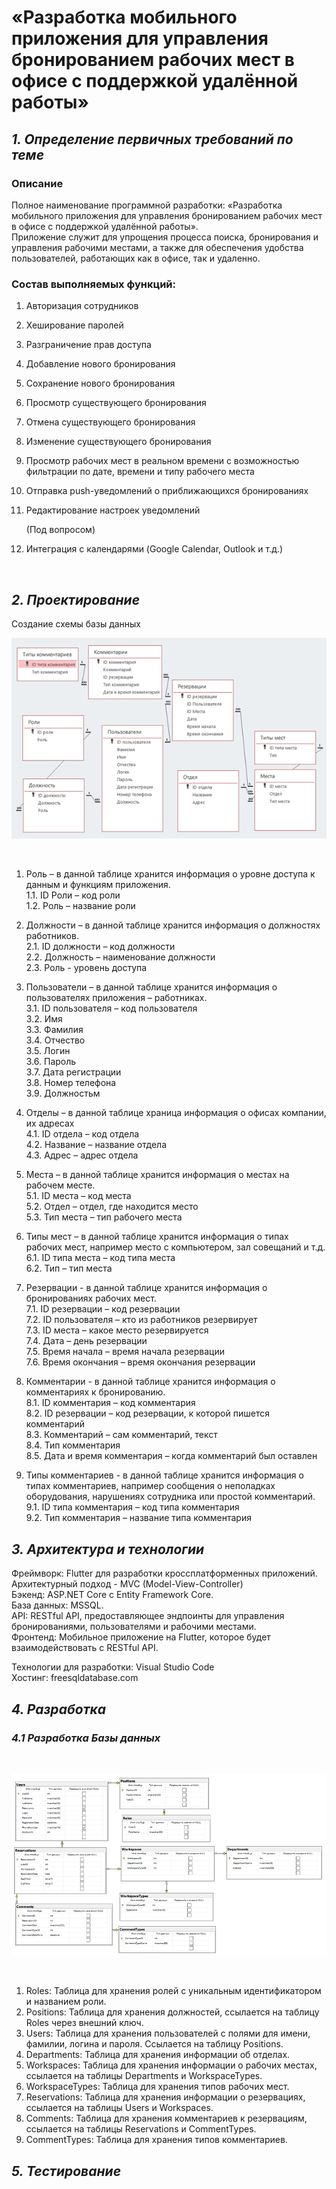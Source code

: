 # «Разработка мобильного приложения для управления бронированием рабочих мест в офисе с поддержкой удалённой работы»

## _**1. Определение первичных требований по теме**_

### Описание

Полное наименование программной разработки: «Разработка мобильного приложения для управления бронированием рабочих мест в офисе с поддержкой удалённой работы».
<br>
Приложение служит для упрощения процесса поиска, бронирования и управления рабочими местами, а также для обеспечения удобства пользователей, работающих как в офисе, так и удаленно.
<br>

### Состав выполняемых функций:

1. Авторизация сотрудников
2. Хеширование паролей
3. Разграничение прав доступа
4. Добавление нового бронирования
5. Сохранение нового бронирования
6. Просмотр существующего бронирования
7. Отмена существующего бронирования
8. Изменение существующего бронирования
9. Просмотр рабочих мест в реальном времени с возможностью фильтрации по дате, времени и типу рабочего места
10. Отправка push-уведомлений о приближающихся бронированиях
11. Редактирование настроек уведомлений

    (Под вопросом)
13. Интеграция с календарями (Google Calendar, Outlook и т.д.) 
<br>

## _**2. Проектирование**_

Создание схемы базы данных
<br> 

 ![SchemaBD](https://github.com/Pomelogranate/Diplom/blob/main/Images2/Рисунок1.png)
 
<br>

1.	Роль – в данной таблице хранится информация о уровне доступа к данным и функциям приложения.<br>
1.1.	ID Роли – код роли<br>
1.2.	Роль – название роли

2.	Должности – в данной таблице хранится информация о должностях работников.<br>
2.1.	ID должности – код должности<br>
2.2.	Должность – наименование должности<br>
2.3.	Роль - уровень доступа

3.	Пользователи – в данной таблице хранится информация о пользователях приложения – работниках.<br>
3.1.	ID пользователя – код пользователя<br>
3.2.	Имя<br>
3.3.	Фамилия<br>
3.4.	Отчество<br>
3.5.	Логин<br>
3.6.	Пароль<br>
3.7.	Дата регистрации<br>
3.8.	Номер телефона<br>
3.9.	Должностьм<br>

4.	Отделы – в данной таблице храница информация о офисах компании, их адресах<br>
4.1.	ID отдела – код отдела<br>
4.2.	Название – название отдела<br>
4.3.	Адрес – адрес отдела<br>

5.	Места – в данной таблице хранится информация о местах  на рабочем месте.<br>
5.1.	ID места – код места<br>
5.2.	Отдел – отдел, где находится место<br>
5.3.	Тип места – тип рабочего места<br>
6.	Типы мест – в данной таблице хранится информация о типах рабочих мест, например место с компьютером, зал совещаний и т.д.<br>
6.1.	ID типа места – код типа места<br>
6.2.	Тип – тип места<br>

7.	Резервации - в данной таблице хранится информация о бронированиях рабочих мест.<br>
7.1.	ID резервации – код резервации<br>
7.2.	ID пользователя – кто из работников резервирует<br>
7.3.	ID места – какое место резервируется<br>
7.4.	Дата – день резервации<br>
7.5.	Время начала – время начала резервации<br>
7.6.	Время окончания – время окончания резервации<br>

8.	Комментарии - в данной таблице хранится информация о комментариях к бронированию.<br>
8.1.	ID комментария – код комментария<br>
8.2.	ID резервации – код резервации, к которой пишется комментарий<br>
8.3.	Комментарий – сам комментарий, текст<br>
8.4.	Тип комментария <br>
8.5.	Дата и время комментария – когда комментарий был оставлен<br>

9.	Типы комментариев - в данной таблице хранится информация о типах комментариев, например сообщения о неполадках оборудования, нарушениях сотрудника или простой комментарий.<br>
9.1.	ID типа комментария – код типа комментария<br>
9.2.	Тип комментария – название типа комментария<br>

## _**3. Архитектура и технологии**_
Фреймворк: Flutter для разработки кроссплатформенных приложений.<br>
Архитектурный подход - MVC (Model-View-Controller)<br>
Бэкенд: ASP.NET Core с Entity Framework Core.<br>
База данных: MSSQL.<br>
API: RESTful API, предоставляющее эндпоинты для управления бронированиями, пользователями и рабочими местами.<br>
Фронтенд: Мобильное приложение на Flutter, которое будет взаимодействовать с RESTful API.<br>

Технологии для разработки: Visual Studio Code<br>
Хостинг: freesqldatabase.com

## _**4. Разработка**_

### _**4.1 Разработка Базы данных**_

<br> 

 ![BD](https://github.com/Pomelogranate/Diplom/blob/main/Images2/Рисунок2.png)
 
<br>

1.	Roles: Таблица для хранения ролей с уникальным идентификатором и названием роли.
2.	Positions: Таблица для хранения должностей, ссылается на таблицу Roles через внешний ключ.
3.	Users: Таблица для хранения пользователей с полями для имени, фамилии, логина и пароля. Ссылается на таблицу Positions.
4.	Departments: Таблица для хранения информации об отделах.
5.	Workspaces: Таблица для хранения информации о рабочих местах, ссылается на таблицы Departments и WorkspaceTypes.
6.	WorkspaceTypes: Таблица для хранения типов рабочих мест.
7.	Reservations: Таблица для хранения информации о резервациях, ссылается на таблицы Users и Workspaces.
8.	Comments: Таблица для хранения комментариев к резервациям, ссылается на таблицы Reservations и CommentTypes.
9.	CommentTypes: Таблица для хранения типов комментариев.


## _**5. Тестирование**_
